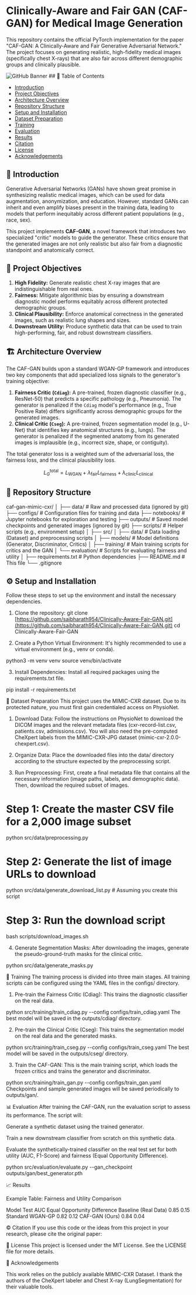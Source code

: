 # Clinically-Aware and Fair GAN (CAF-GAN) for Medical Image Generation

This repository contains the official PyTorch implementation for the paper "CAF-GAN: A Clinically-Aware and Fair Generative Adversarial Network." The project focuses on generating realistic, high-fidelity medical images (specifically chest X-rays) that are also fair across different demographic groups and clinically plausible.

![GitHub Banner](https://user-images.githubusercontent.com/your_github_id/your_image_id.png)  ## 📜 Table of Contents
- [Introduction](#-introduction)
- [Project Objectives](#-project-objectives)
- [Architecture Overview](#-architecture-overview)
- [Repository Structure](#-repository-structure)
- [Setup and Installation](#-setup-and-installation)
- [Dataset Preparation](#-dataset-preparation)
- [Training](#-training)
- [Evaluation](#-evaluation)
- [Results](#-results)
- [Citation](#-citation)
- [License](#-license)
- [Acknowledgements](#-acknowledgements)

## 📖 Introduction

Generative Adversarial Networks (GANs) have shown great promise in synthesizing realistic medical images, which can be used for data augmentation, anonymization, and education. However, standard GANs can inherit and even amplify biases present in the training data, leading to models that perform inequitably across different patient populations (e.g., race, sex).

This project implements **CAF-GAN**, a novel framework that introduces two specialized "critic" models to guide the generator. These critics ensure that the generated images are not only realistic but also fair from a diagnostic standpoint and anatomically correct.

## 🎯 Project Objectives

1.  **High Fidelity:** Generate realistic chest X-ray images that are indistinguishable from real ones.
2.  **Fairness:** Mitigate algorithmic bias by ensuring a downstream diagnostic model performs equitably across different protected demographic groups.
3.  **Clinical Plausibility:** Enforce anatomical correctness in the generated images, such as realistic lung shapes and sizes.
4.  **Downstream Utility:** Produce synthetic data that can be used to train high-performing, fair, and robust downstream classifiers.

## 🏗️ Architecture Overview

The CAF-GAN builds upon a standard WGAN-GP framework and introduces two key components that add specialized loss signals to the generator's training objective:

1.  **Fairness Critic (`Cdiag`):** A pre-trained, frozen diagnostic classifier (e.g., ResNet-50) that predicts a specific pathology (e.g., Pneumonia). The generator is penalized if the `Cdiag` model's performance (e.g., True Positive Rate) differs significantly across demographic groups for the generated images.
2.  **Clinical Critic (`Cseg`):** A pre-trained, frozen segmentation model (e.g., U-Net) that identifies key anatomical structures (e.g., lungs). The generator is penalized if the segmented anatomy from its generated images is implausible (e.g., incorrect size, shape, or contiguity).

The total generator loss is a weighted sum of the adversarial loss, the fairness loss, and the clinical plausibility loss.

$$ L_G^{\text{total}} = L_{\text{WGAN}} + \lambda_{\text{fair}} L_{\text{fairness}} + \lambda_{\text{clinic}} L_{\text{clinical}} $$

## 📂 Repository Structure

caf-gan-mimic-cxr/
│
├── data/              # Raw and processed data (ignored by git)
├── configs/           # Configuration files for training and data
├── notebooks/         # Jupyter notebooks for exploration and testing
├── outputs/           # Saved model checkpoints and generated images (ignored by git)
├── scripts/           # Helper scripts (e.g., environment setup)
│
├── src/
│   ├── data/          # Data loading (Dataset) and preprocessing scripts
│   ├── models/        # Model definitions (Generator, Discriminator, Critics)
│   ├── training/      # Main training scripts for critics and the GAN
│   └── evaluation/    # Scripts for evaluating fairness and utility
│
├── requirements.txt   # Python dependencies
├── README.md          # This file
└── .gitignore


## ⚙️ Setup and Installation

Follow these steps to set up the environment and install the necessary dependencies.

1. Clone the repository:
git clone [https://github.com/saibharath954/Clinically-Aware-Fair-GAN.git](https://github.com/saibharath954/Clinically-Aware-Fair-GAN.git)
cd Clinically-Aware-Fair-GAN

2. Create a Python Virtual Environment:
It's highly recommended to use a virtual environment (e.g., venv or conda).

python3 -m venv venv
source venv/bin/activate

3. Install Dependencies:
Install all required packages using the requirements.txt file.

pip install -r requirements.txt

💾 Dataset Preparation
This project uses the MIMIC-CXR dataset. Due to its protected nature, you must first gain credentialed access on PhysioNet.

1. Download Data:
Follow the instructions on PhysioNet to download the DICOM images and the relevant metadata files (cxr-record-list.csv, patients.csv, admissions.csv). You will also need the pre-computed CheXpert labels from the MIMIC-CXR-JPG dataset (mimic-cxr-2.0.0-chexpert.csv).

2. Organize Data:
Place the downloaded files into the data/ directory according to the structure expected by the preprocessing script.

3. Run Preprocessing:
First, create a final metadata file that contains all the necessary information (image paths, labels, and demographic data). Then, download the required subset of images.

# Step 1: Create the master CSV file for a 2,000 image subset
python src/data/preprocessing.py

# Step 2: Generate the list of image URLs to download
python src/data/generate_download_list.py # Assuming you create this script

# Step 3: Run the download script
bash scripts/download_images.sh

4. Generate Segmentation Masks:
After downloading the images, generate the pseudo-ground-truth masks for the clinical critic.

python src/data/generate_masks.py

🚀 Training
The training process is divided into three main stages. All training scripts can be configured using the YAML files in the configs/ directory.

1. Pre-train the Fairness Critic (Cdiag):
This trains the diagnostic classifier on the real data.

python src/training/train_cdiag.py --config configs/train_cdiag.yaml
The best model will be saved in the outputs/cdiag/ directory.

2. Pre-train the Clinical Critic (Cseg):
This trains the segmentation model on the real data and the generated masks.

python src/training/train_cseg.py --config configs/train_cseg.yaml
The best model will be saved in the outputs/cseg/ directory.

3. Train the CAF-GAN:
This is the main training script, which loads the frozen critics and trains the generator and discriminator.

python src/training/train_gan.py --config configs/train_gan.yaml
Checkpoints and sample generated images will be saved periodically to outputs/gan/.

📊 Evaluation
After training the CAF-GAN, run the evaluation script to assess its performance. The script will:

Generate a synthetic dataset using the trained generator.

Train a new downstream classifier from scratch on this synthetic data.

Evaluate the synthetically-trained classifier on the real test set for both utility (AUC, F1-Score) and fairness (Equal Opportunity Difference).

python src/evaluation/evaluate.py --gan_checkpoint outputs/gan/best_generator.pth

📈 Results

Example Table: Fairness and Utility Comparison

Model	Test AUC	Equal Opportunity Difference
Baseline (Real Data)	0.85	0.15
Standard WGAN-GP	0.82	0.12
CAF-GAN (Ours)	0.84	0.04

©️ Citation
If you use this code or the ideas from this project in your research, please cite the original paper:
<!-- Code snippet

@article{your_paper_citation,
  title={CAF-GAN: A Clinically-Aware and Fair Generative Adversarial Network},
  author={Your Name, et al.},
  journal={Journal or Conference Name},
  year={2025}
} -->

📜 License
This project is licensed under the MIT License. See the LICENSE file for more details.

🙏 Acknowledgements

This work relies on the publicly available MIMIC-CXR Dataset.
I thank the authors of the CheXpert labeler and Chest X-ray (LungSegmentation) for their valuable tools.

